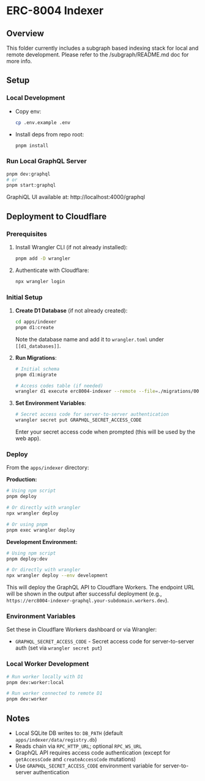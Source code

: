 # ERC-8004 Indexer

## Overview

This folder currently includes a subgraph based indexing stack for local and remote development. Please refer to the /subgraph/README.md doc for more info.

## Setup

### Local Development
- Copy env:
  ```bash
  cp .env.example .env
  ```
- Install deps from repo root:
  ```bash
  pnpm install
  ```

### Run Local GraphQL Server
```bash
pnpm dev:graphql
# or
pnpm start:graphql
```
GraphiQL UI available at: http://localhost:4000/graphql

## Deployment to Cloudflare

### Prerequisites
1. Install Wrangler CLI (if not already installed):
   ```bash
   pnpm add -D wrangler
   ```
2. Authenticate with Cloudflare:
   ```bash
   npx wrangler login
   ```

### Initial Setup

1. **Create D1 Database** (if not already created):
   ```bash
   cd apps/indexer
   pnpm d1:create
   ```
   Note the database name and add it to `wrangler.toml` under `[[d1_databases]]`.

2. **Run Migrations**:
   ```bash
   # Initial schema
   pnpm d1:migrate
   
   # Access codes table (if needed)
   wrangler d1 execute erc8004-indexer --remote --file=./migrations/0002_add_access_codes.sql
   ```

3. **Set Environment Variables**:
   ```bash
   # Secret access code for server-to-server authentication
   wrangler secret put GRAPHQL_SECRET_ACCESS_CODE
   ```
   Enter your secret access code when prompted (this will be used by the web app).

### Deploy

From the `apps/indexer` directory:

**Production:**
```bash
# Using npm script
pnpm deploy

# Or directly with wrangler
npx wrangler deploy

# Or using pnpm
pnpm exec wrangler deploy
```

**Development Environment:**
```bash
# Using npm script
pnpm deploy:dev

# Or directly with wrangler
npx wrangler deploy --env development
```

This will deploy the GraphQL API to Cloudflare Workers. The endpoint URL will be shown in the output after successful deployment (e.g., `https://erc8004-indexer-graphql.your-subdomain.workers.dev`).

### Environment Variables

Set these in Cloudflare Workers dashboard or via Wrangler:
- `GRAPHQL_SECRET_ACCESS_CODE` - Secret access code for server-to-server auth (set via `wrangler secret put`)

### Local Worker Development
```bash
# Run worker locally with D1
pnpm dev:worker:local

# Run worker connected to remote D1
pnpm dev:worker
```

## Notes
- Local SQLite DB writes to: `DB_PATH` (default `apps/indexer/data/registry.db`)
- Reads chain via `RPC_HTTP_URL`; optional `RPC_WS_URL`
- GraphQL API requires access code authentication (except for `getAccessCode` and `createAccessCode` mutations)
- Use `GRAPHQL_SECRET_ACCESS_CODE` environment variable for server-to-server authentication